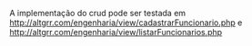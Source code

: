 A implementação do crud pode ser testada em http://altgrr.com/engenharia/view/cadastrarFuncionario.php e http://altgrr.com/engenharia/view/listarFuncionarios.php

